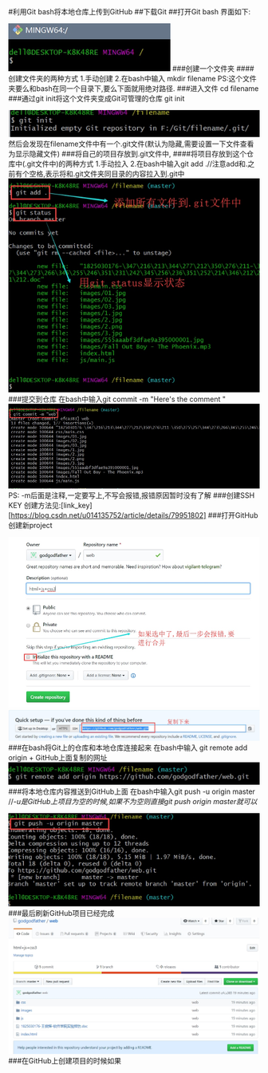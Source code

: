 #利用Git bash将本地仓库上传到GitHub
##下载Git
##打开Git bash
界面如下:

![](./_image/2019-07-17-14-37-40.jpg)
###创建一个文件夹
####创建文件夹的两种方式
1.手动创建
2.在bash中输入 mkdir filename
PS:这个文件夹要么和bash在同一个目录下,要么下面就用绝对路径.
###进入文件
cd filename
###通过git init将这个文件夹变成Git可管理的仓库
git init

![](./_image/2019-07-17-14-44-22.jpg)
然后会发现在filename文件中有一个.git文件(默认为隐藏,需要设置一下文件查看为显示隐藏文件)
###将自己的项目存放到.git文件中,
####将项目存放到这个仓库中(.git文件中)的两种方式
1.手动拉入
2.在bash中输入git add .//注意add和.之前有个空格,表示将和.git文件夹同目录的内容拉入到.git中
![](./_image/2019-07-17-14-50-53.jpg)
###提交到仓库
在bash中输入git commit -m "Here's the comment "
![](./_image/2019-07-17-14-54-00.jpg)
PS: -m后面是注释,一定要写上,不写会报错,报错原因暂时没有了解
###创建SSH KEY
创建方法见:[link_key][https://blog.csdn.net/u014135752/article/details/79951802]
###打开GitHub创建新project

![](./_image/2019-07-17-15-03-02.jpg)
![](./_image/2019-07-17-15-04-27.jpg)
###在bash将Git上的仓库和本地仓库连接起来
在bash中输入 git remote add origin + GitHub上面复制的网址
![](./_image/2019-07-17-15-07-54.jpg)
###将本地仓库内容推送到GitHub上面
在bash中输入git push -u origin master //*-u是GitHub上项目为空的时候,如果不为空则直接git push origin master就可以*

![](./_image/2019-07-17-15-11-21.jpg)
###最后刷新GitHub项目已经完成
![](./_image/2019-07-17-15-12-45.jpg)
###在GitHub上创建项目的时候如果




